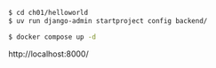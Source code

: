 ```sh
$ cd ch01/helloworld
$ uv run django-admin startproject config backend/

$ docker compose up -d
```
http://localhost:8000/
